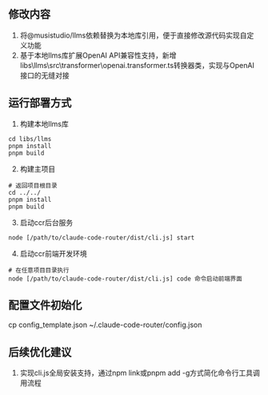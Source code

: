 ## 修改内容
1. 将@musistudio/llms依赖替换为本地库引用，便于直接修改源代码实现自定义功能
2. 基于本地llms库扩展OpenAI API兼容性支持，新增libs\llms\src\transformer\openai.transformer.ts转换器类，实现与OpenAI接口的无缝对接

## 运行部署方式

1. 构建本地llms库
``` shell
cd libs/llms
pnpm install
pnpm build
```

2. 构建主项目
``` shell
# 返回项目根目录
cd ../../
pnpm install
pnpm build
```

3. 启动ccr后台服务
``` shell
node [/path/to/claude-code-router/dist/cli.js] start
```

4. 启动ccr前端开发环境
``` shell
# 在任意项目目录执行 
node [/path/to/claude-code-router/dist/cli.js] code 命令启动前端界面
```

## 配置文件初始化
cp config_template.json ~/.claude-code-router/config.json

## 后续优化建议
1. 实现cli.js全局安装支持，通过npm link或pnpm add -g方式简化命令行工具调用流程